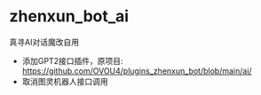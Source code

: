 # zhenxun_bot_ai
真寻AI对话魔改自用
- 添加GPT2接口插件，原项目: https://github.com/OVOU4/plugins_zhenxun_bot/blob/main/ai/
- 取消图灵机器人接口调用
